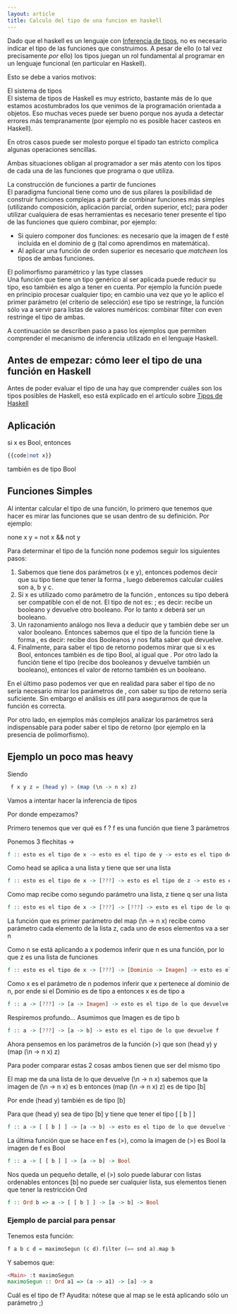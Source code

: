 ```yaml
---
layout: article
title: Calculo del tipo de una funcion en haskell
---
```


Dado que el haskell es un lenguaje con [Inferencia de tipos](inferencia-de-tipos.md), no es necesario indicar el tipo de las funciones que construimos. A pesar de ello (o tal vez precisamente *por* ello) los tipos juegan un rol fundamental al programar en un lenguaje funcional (en particular en Haskell).

Esto se debe a varios motivos:

El sistema de tipos  
El sistema de tipos de Haskell es muy estricto, bastante más de lo que estamos acostumbrados los que venimos de la programación orientada a objetos. Eso muchas veces puede ser bueno porque nos ayuda a detectar errores más tempranamente (por ejemplo no es posible hacer casteos en Haskell).

En otros casos puede ser molesto porque el tipado tan estricto complica algunas operaciones sencillas.

Ambas situaciones obligan al programador a ser más atento con los tipos de cada una de las funciones que programa o que utiliza.

<!-- -->

La construcción de funciones a partir de funciones  
El paradigma funcional tiene como uno de sus pilares la posibilidad de construir funciones complejas a partir de combinar funciones más simples (utilizando composición, aplicación parcial, orden superior, etc); para poder utilizar cualquiera de esas herramientas es necesario tener presente el tipo de las funciones que quiero combinar, por ejemplo:

-   Si quiero componer dos funciones: es necesario que la imagen de f esté incluida en el dominio de g (tal como aprendimos en matemática).
-   Al aplicar una función de orden superior es necesario que *matcheen* los tipos de ambas funciones.

<!-- -->

El polimorfismo paramétrico y las type classes  
Una función que tiene un tipo genérico al ser aplicada puede reducir su tipo, eso también es algo a tener en cuenta. Por ejemplo la función puede en principio procesar cualquier tipo; en cambio una vez que yo le aplico el primer parámetro (el criterio de selección) ese tipo se restringe, la función sólo va a servir para listas de valores numéricos: combinar filter con even restringe el tipo de ambas.

A continuación se describen paso a paso los ejemplos que permiten comprender el mecanismo de inferencia utilizado en el lenguaje Haskell.

Antes de empezar: cómo leer el tipo de una función en Haskell
-------------------------------------------------------------

Antes de poder evaluar el tipo de una hay que comprender cuáles son los tipos posibles de Haskell, eso está explicado en el artículo sobre [Tipos de Haskell](tipos-de-haskell.md)

Aplicación
----------

si x es Bool, entonces 

```haskell
{{code|not x}}
```
 
también es de tipo Bool

Funciones Simples
-----------------

Al intentar calcular el tipo de una función, lo primero que tenemos que hacer es mirar las funciones que se usan dentro de su definición. Por ejemplo:

none x y = not x && not y

Para determinar el tipo de la función none podemos seguir los siguientes pasos:

1.  Sabemos que tiene dos parámetros (x e y), entonces podemos decir que su tipo tiene que tener la forma , luego deberemos calcular cuáles son a, b y c.
2.  Si x es utilizado como parámetro de la función , entonces su tipo deberá ser compatible con el de not. El tipo de not es: ; es decir: recibe un booleano y devuelve otro booleano. Por lo tanto x deberá ser un booleano.
3.  Un razonamiento análogo nos lleva a deducir que y también debe ser un valor booleano. Entonces sabemos que el tipo de la función tiene la forma , es decir: recibe dos Booleanos y nos falta saber qué devuelve.
4.  Finalmente, para saber el tipo de retorno podemos mirar que si x es Bool, entonces también es de tipo Bool, al igual que . Por otro lado la función tiene el tipo (recibe dos booleanos y devuelve también un booleano), entonces el valor de retorno también es un booleano.

En el último paso podemos ver que en realidad para saber el tipo de no sería necesario mirar los parámetros de , con saber su tipo de retorno sería suficiente. Sin embargo el análisis es útil para asegurarnos de que la función es correcta.

Por otro lado, en ejemplos más complejos analizar los parámetros será indispensable para poder saber el tipo de retorno (por ejemplo en la presencia de polimorfismo).

Ejemplo un poco mas heavy
-------------------------

Siendo

```haskell
 f x y z = (head y) > (map (\n -> n x) z)
```

Vamos a intentar hacer la inferencia de tipos

Por donde empezamos?

Primero tenemos que ver qué es f ? f es una función que tiene 3 parámetros

Ponemos 3 flechitas -&gt;

```haskell
f :: esto es el tipo de x -> esto es el tipo de y -> esto es el tipo de z -> esto es el tipo de lo que devuelve f
```

Como head se aplica a una lista y tiene que ser una lista

```haskell
f :: esto es el tipo de x -> [???] -> esto es el tipo de z -> esto es el tipo de lo que devuelve f
```

Como map recibe como segundo parámetro una lista, z tiene q ser una lista

```haskell
f :: esto es el tipo de x -> [???] -> [???] -> esto es el tipo de lo que devuelve f
```

La función que es primer parámetro del map (\\n -&gt; n x) recibe como parámetro cada elemento de la lista z, cada uno de esos elementos va a ser n

Como n se está aplicando a x podemos inferir que n es una función, por lo que z es una lista de funciones

```haskell
f :: esto es el tipo de x -> [???] -> [Dominio -> Imagen] -> esto es el tipo de lo que devuelve f
```

Como x es el parámetro de n podemos inferir que x pertenece al dominio de n, por ende si el Dominio es de tipo a entonces x es de tipo a

```haskell
f :: a -> [???] -> [a -> Imagen] -> esto es el tipo de lo que devuelve f
```

Respiremos profundo... Asumimos que Imagen es de tipo b

```haskell
f :: a -> [???] -> [a -> b] -> esto es el tipo de lo que devuelve f
```

Ahora pensemos en los parámetros de la función (&gt;) que son (head y) y (map (\\n -&gt; n x) z)

Para poder comparar estas 2 cosas ambos tienen que ser del mismo tipo

El map me da una lista de lo que devuelve (\\n -&gt; n x) sabemos que la imagen de (\\n -&gt; n x) es b entonces (map (\\n -&gt; n x) z) es de tipo \[b\]

Por ende (head y) también es de tipo \[b\]

Para que (head y) sea de tipo \[b\] y tiene que tener el tipo \[ \[ b \] \]

```haskell
f :: a -> [ [ b ] ] -> [a -> b] -> esto es el tipo de lo que devuelve f
```

La última función que se hace en f es (&gt;), como la imagen de (&gt;) es Bool la imagen de f es Bool

```haskell
f :: a -> [ [ b ] ] -> [a -> b] -> Bool
```

Nos queda un pequeño detalle, el (&gt;) solo puede laburar con listas ordenables entonces \[b\] no puede ser cualquier lista, sus elementos tienen que tener la restricción Ord

```haskell
f :: Ord b => a -> [ [ b ] ] -> [a -> b] -> Bool
```

### Ejemplo de parcial para pensar

Tenemos esta función:

```haskell
f a b c d = maximoSegun (c d).filter (== snd a).map b
```

Y sabemos que:

```haskell
<Main> :t maximoSegun
maximoSegun :: Ord a1 => (a -> a1) -> [a] -> a
```

Cuál es el tipo de f? Ayudita: nótese que al map se le está aplicando sólo un parámetro ;)
